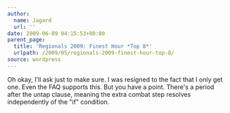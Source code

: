 ```yaml
---
author:
  name: Jagard
  url: ''
date: 2009-06-09 04:15:53+00:00
parent_page:
  title: 'Regionals 2009: Finest Hour *Top 8*'
  urlpath: /2009/05/regionals-2009-finest-hour-top-8/
source: wordpress
---
```


Oh okay, I'll ask just to make sure. I was resigned to the fact that I only get one. Even the FAQ supports this. But you have a point. There's a period after the untap clause, meaning the extra combat step resolves independently of the "if" condition.